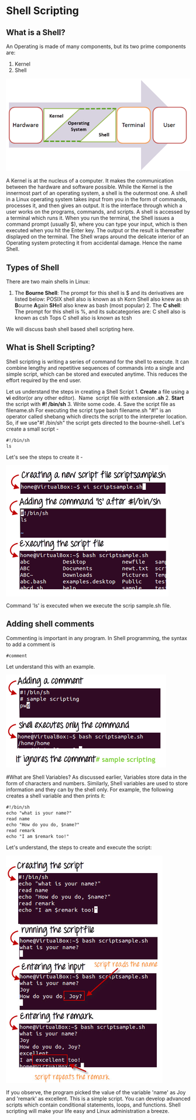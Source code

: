 # Shell Scripting


## What is a Shell?
An Operating is made of many components, but its two prime components are: 
 1. Kernel
 2. Shell

![OS Components](https://github.com/sem1colon/Images/blob/master/ShellScripting.png)

A Kernel is at the nucleus of a computer. It makes the communication between the hardware and software possible. While the Kernel is the innermost part of an operating system, a shell is the outermost one. 
A shell in a Linux operating system takes input from you in the form of commands, processes it, and then gives an output. It is the interface through which a user works on the programs, commands, and scripts. A shell is accessed by a terminal which runs it. 
When you run the terminal, the Shell issues a command prompt (usually $), where you can type your input, which is then executed when you hit the Enter key. The output or the result is thereafter displayed on the terminal. 
The Shell wraps around the delicate interior of an Operating system protecting it from accidental damage. Hence the name Shell. 

## Types of Shell
There are two main shells in Linux: 
1. The <b>Bourne Shell</b>: The prompt for this shell is $ and its derivatives are listed below: 
POSIX shell also is known as sh
Korn Shell also knew as sh
<b>B</b>ourne <b>A</b>gain <b>SH</b>ell also knew as bash (most popular)
2. The <b>C shell</b>: The prompt for this shell is %, and its subcategories are: 
C shell also is known as csh
Tops C shell also is known as tcsh

We will discuss bash shell based shell scripting here. 

## What is Shell Scripting?

Shell scripting is writing a series of command for the shell to execute. It can combine lengthy and repetitive sequences of commands into a single and simple script, which can be stored and executed anytime. This reduces the effort required by the end user.

Let us understand the steps in creating a Shell Script 
	1. <b>Create</b> a file using a <b>vi</b> editor(or any other editor).  Name  script file with extension <b>.sh</b>
	2. <b>Start</b> the script with <b>#! /bin/sh</b>
	3. Write some code.
	4. Save the script file as filename.sh
	For executing the script type bash filename.sh
	"#!" is an operator called shebang which directs the script to the interpreter location. So, if we use"#! /bin/sh" the script gets directed to the bourne-shell. 
Let's create a small script - 
```
#!/bin/sh
ls
```
Let's see the steps to create it - 

![Steps](https://github.com/sem1colon/Images/blob/master/vi_scriptsample(2).png)

Command 'ls' is executed when we execute the scrip sample.sh file.

## Adding shell comments
Commenting is important in any program. In Shell programming, the syntax to add a comment is
```
#comment
```
Let understand this with an example.

![comment](https://github.com/sem1colon/Images/blob/master/adding_comment.png)

#What are Shell Variables?
As discussed earlier, Variables store data in the form of characters and numbers.
Similarly, Shell variables are used to store information and they can by the shell only.
For example, the following creates a shell variable and then prints it:
```
#!/bin/sh
echo "what is your name?"
read name
echo "How do you do, $name?"
read remark
echo "I am $remark too!"
```
Let's understand,  the steps to create and execute the script:

![program](https://github.com/sem1colon/Images/blob/master/program.jpg)

If you observe, the program picked the value of the variable 'name' as Joy and 'remark' as excellent.
This is a simple script. You can develop advanced scripts which contain conditional statements, loops, and functions.
Shell scripting will make your life easy and Linux administration a breeze. 
